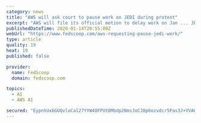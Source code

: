 ```yaml
---
category: news
title: "AWS will ask court to pause work on JEDI during protest"
excerpt: "AWS will file its official motion to delay work on Jan ... JEDI will have 14 early adopters, he said, including the Joint Artificial Intelligence Center, U.S. Transportation Command, U.S. Special Operations Command and the Navy — but he stopped ..."
publishedDateTime: 2020-01-14T20:55:00Z
webUrl: "https://www.fedscoop.com/aws-requesting-pause-jedi-work/"
type: article
quality: 19
heat: 19
published: false

provider:
  name: FedScoop
  domain: fedscoop.com

topics:
  - AI
  - AWS AI

secured: "EypnhUxbGUQvloCal27YYW4OFPUt0Mbdp2NmsJoCJ8p6ozvdcr5Pas3J+VVA6JUAUMCVIffjGJo/QzRIBXnf1Gga1Yd3US6bedCRSuQh4mzkNgRY2/yzwQLe9DU0P1eSCI2UnzlXH3/JtdpaRBPhWSfY6gtl5ESJmnmKZz+tlNovPZESeYVw9W1H1og1t+Hci8EXe9WDXP/6zFVpgL5pUuDpEv4wfy+q2foOP7JZhhaAj/nPwvuHKiqRGtTAwelLwElAHWKNPQhZtKJ1YrpC+0seGDYnKg91WX+fKX+/y48FD0ytkm6vf7tE3A9y/5sT;dzfBuWMFAhgUmn/yB811zQ=="
---
```


